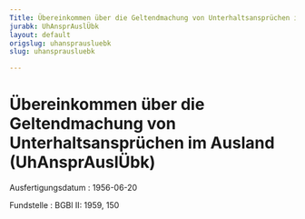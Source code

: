 ```yaml
---
Title: Übereinkommen über die Geltendmachung von Unterhaltsansprüchen im Ausland
jurabk: UhAnsprAuslÜbk
layout: default
origslug: uhansprausluebk
slug: uhansprausluebk

---
```


# Übereinkommen über die Geltendmachung von Unterhaltsansprüchen im Ausland (UhAnsprAuslÜbk)

Ausfertigungsdatum
:   1956-06-20

Fundstelle
:   BGBl II: 1959, 150

